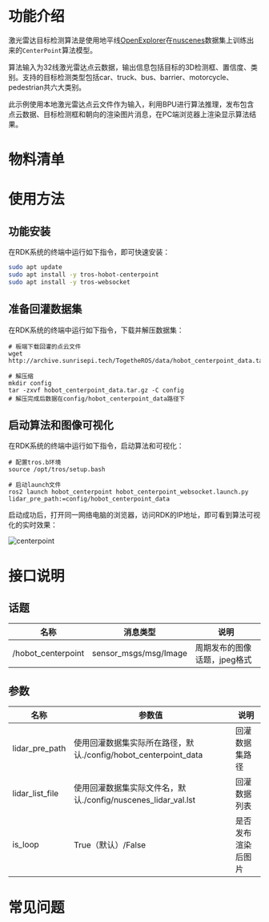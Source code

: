 # 功能介绍

激光雷达目标检测算法是使用地平线[OpenExplorer](https://developer.horizon.ai/api/v1/fileData/horizon_j5_open_explorer_cn_doc/hat/source/examples/centerpoint.html)在[nuscenes](https://www.nuscenes.org/nuscenes)数据集上训练出来的`CenterPoint`算法模型。

算法输入为32线激光雷达点云数据，输出信息包括目标的3D检测框、置信度、类别。支持的目标检测类型包括car、truck、bus、barrier、motorcycle、pedestrian共六大类别。

此示例使用本地激光雷达点云文件作为输入，利用BPU进行算法推理，发布包含点云数据、目标检测框和朝向的渲染图片消息，在PC端浏览器上渲染显示算法结果。

# 物料清单


# 使用方法

## 功能安装

在RDK系统的终端中运行如下指令，即可快速安装：

```bash
sudo apt update
sudo apt install -y tros-hobot-centerpoint
sudo apt install -y tros-websocket
```

## 准备回灌数据集

在RDK系统的终端中运行如下指令，下载并解压数据集：

```shell
# 板端下载回灌的点云文件
wget http://archive.sunrisepi.tech/TogetheROS/data/hobot_centerpoint_data.tar.gz

# 解压缩
mkdir config
tar -zxvf hobot_centerpoint_data.tar.gz -C config
# 解压完成后数据在config/hobot_centerpoint_data路径下
```

## 启动算法和图像可视化

在RDK系统的终端中运行如下指令，启动算法和可视化：

```shell
# 配置tros.b环境
source /opt/tros/setup.bash

# 启动launch文件
ros2 launch hobot_centerpoint hobot_centerpoint_websocket.launch.py lidar_pre_path:=config/hobot_centerpoint_data
```

启动成功后，打开同一网络电脑的浏览器，访问RDK的IP地址，即可看到算法可视化的实时效果：

![centerpoint](img/centerpoint.gif)


# 接口说明

## 话题

| 名称         | 消息类型                             | 说明                                     |
| ------------ | ------------------------------------ | ---------------------------------------- |
| /hobot_centerpoint  | sensor_msgs/msg/Image                | 周期发布的图像话题，jpeg格式             |

## 参数

| 名称                         | 参数值                                          | 说明                                               |
| ---------------------------- | ----------------------------------------------- | -------------------------------------------------- |
| lidar_pre_path                 | 使用回灌数据集实际所在路径，默认./config/hobot_centerpoint_data | 回灌数据集路径                         |
| lidar_list_file                 | 使用回灌数据集实际文件名，默认./config/nuscenes_lidar_val.lst | 回灌数据列表                         |
| is_loop                 | True（默认）/False | 是否发布渲染后图片                         |

# 常见问题
